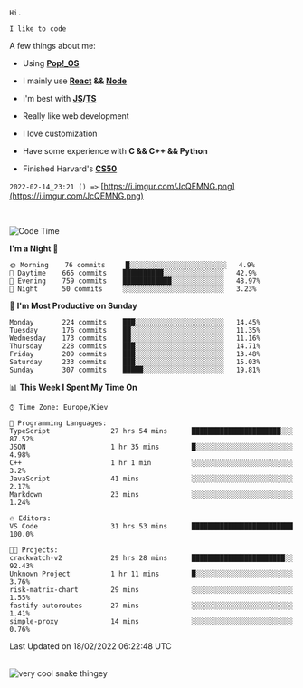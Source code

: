 ```
Hi.

I like to code
```

A few things about me:

-   Using **[Pop!\_OS](https://pop.system76.com/)**

-   I mainly use **[React](https://reactjs.org/) && [Node](https://nodejs.org/en/)**

-   I'm best with **[JS](https://www.javascript.com/)/[TS](https://www.typescriptlang.org/)**

-   Really like web development

-   I love customization

-   Have some experience with **C && C++ && Python**

-   Finished Harvard's **[CS50](https://cs50.harvard.edu)**

`2022-02-14_23:21 () =>` [https://i.imgur.com/JcQEMNG.png](https://i.imgur.com/JcQEMNG.png)

<br>

<!--START_SECTION:waka-->
![Code Time](http://img.shields.io/badge/Code%20Time-366%20hrs%2022%20mins-blue)

**I'm a Night 🦉** 

```text
🌞 Morning    76 commits     █░░░░░░░░░░░░░░░░░░░░░░░░   4.9% 
🌆 Daytime    665 commits    ██████████░░░░░░░░░░░░░░░   42.9% 
🌃 Evening    759 commits    ████████████░░░░░░░░░░░░░   48.97% 
🌙 Night      50 commits     ░░░░░░░░░░░░░░░░░░░░░░░░░   3.23%

```
📅 **I'm Most Productive on Sunday** 

```text
Monday       224 commits    ███░░░░░░░░░░░░░░░░░░░░░░   14.45% 
Tuesday      176 commits    ██░░░░░░░░░░░░░░░░░░░░░░░   11.35% 
Wednesday    173 commits    ██░░░░░░░░░░░░░░░░░░░░░░░   11.16% 
Thursday     228 commits    ███░░░░░░░░░░░░░░░░░░░░░░   14.71% 
Friday       209 commits    ███░░░░░░░░░░░░░░░░░░░░░░   13.48% 
Saturday     233 commits    ███░░░░░░░░░░░░░░░░░░░░░░   15.03% 
Sunday       307 commits    █████░░░░░░░░░░░░░░░░░░░░   19.81%

```


📊 **This Week I Spent My Time On** 

```text
⌚︎ Time Zone: Europe/Kiev

💬 Programming Languages: 
TypeScript               27 hrs 54 mins      ██████████████████████░░░   87.52% 
JSON                     1 hr 35 mins        █░░░░░░░░░░░░░░░░░░░░░░░░   4.98% 
C++                      1 hr 1 min          ░░░░░░░░░░░░░░░░░░░░░░░░░   3.2% 
JavaScript               41 mins             ░░░░░░░░░░░░░░░░░░░░░░░░░   2.17% 
Markdown                 23 mins             ░░░░░░░░░░░░░░░░░░░░░░░░░   1.24%

🔥 Editors: 
VS Code                  31 hrs 53 mins      █████████████████████████   100.0%

🐱‍💻 Projects: 
crackwatch-v2            29 hrs 28 mins      ███████████████████████░░   92.43% 
Unknown Project          1 hr 11 mins        █░░░░░░░░░░░░░░░░░░░░░░░░   3.76% 
risk-matrix-chart        29 mins             ░░░░░░░░░░░░░░░░░░░░░░░░░   1.55% 
fastify-autoroutes       27 mins             ░░░░░░░░░░░░░░░░░░░░░░░░░   1.41% 
simple-proxy             14 mins             ░░░░░░░░░░░░░░░░░░░░░░░░░   0.76%

```


 Last Updated on 18/02/2022 06:22:48 UTC
<!--END_SECTION:waka-->

<br>

<img title="" src="https://raw.githubusercontent.com/Trunkelis/Trunkelis/output/github-contribution-grid-snake.svg" alt="very cool snake thingey" data-align="left">
